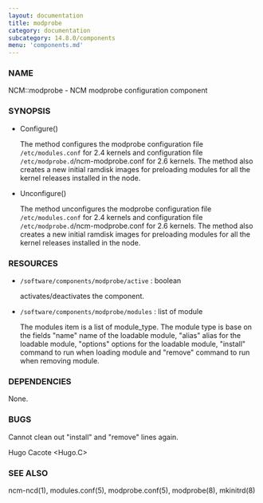 ```yaml
---
layout: documentation
title: modprobe
category: documentation
subcategory: 14.8.0/components
menu: 'components.md'
---
```

### NAME

NCM::modprobe - NCM modprobe configuration component

### SYNOPSIS

- Configure()

    The method configures the modprobe configuration file `/etc/modules.conf`
    for 2.4 kernels and configuration file `/etc/modprobe.d`/ncm-modprobe.conf
    for 2.6 kernels. The method also creates a new initial ramdisk images for
    preloading modules for all the kernel releases installed in the node.

- Unconfigure()

    The method unconfigures the modprobe configuration file `/etc/modules.conf`
    for 2.4 kernels and configuration file `/etc/modprobe.d`/ncm-modprobe.conf
    for 2.6 kernels. The method also creates a new initial ramdisk images for
    preloading modules for all the kernel releases installed in the node.

### RESOURCES

- `/software/components/modprobe/active` : boolean

    activates/deactivates the component.

- `/software/components/modprobe/modules` : list of module

    The modules item is a list of module\_type. The module type is base on
    the fields "name" name of the loadable module, "alias" alias for the
    loadable module, "options" options for the loadable module, "install"
    command to run when loading module and "remove" command to run when
    removing module.

### DEPENDENCIES

None.

### BUGS

Cannot clean out "install" and "remove" lines again.

Hugo Cacote <Hugo.C>

### SEE ALSO

ncm-ncd(1), modules.conf(5), modprobe.conf(5), modprobe(8), mkinitrd(8)
